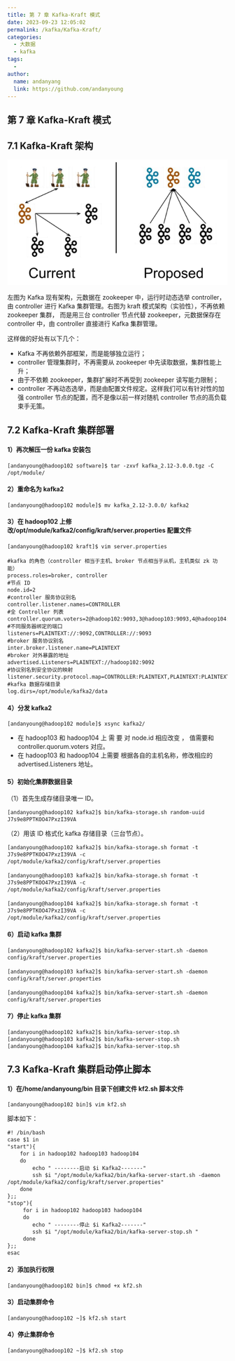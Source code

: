 ```yaml
---
title: 第 7 章 Kafka-Kraft 模式
date: 2023-09-23 12:05:02
permalink: /kafka/Kafka-Kraft/
categories:
  - 大数据
  - kafka
tags:
  -
author:
  name: andanyang
  link: https://github.com/andanyoung
---
```


## 第 7 章 Kafka-Kraft 模式

## 7.1 Kafka-Kraft 架构

![image-20230926231711221](../../.vuepress/public/kafka/image-20230926231711221.png)

左图为 Kafka 现有架构，元数据在 zookeeper 中，运行时动态选举 controller，由 controller 进行 Kafka 集群管理。右图为 kraft 模式架构（实验性），不再依赖 zookeeper 集群， 而是用三台 controller 节点代替 zookeeper，元数据保存在 controller 中，由 controller 直接进行 Kafka 集群管理。

这样做的好处有以下几个：

- Kafka 不再依赖外部框架，而是能够独立运行；
- controller 管理集群时，不再需要从 zookeeper 中先读取数据，集群性能上升；
- 由于不依赖 zookeeper，集群扩展时不再受到 zookeeper 读写能力限制；
- controller 不再动态选举，而是由配置文件规定。这样我们可以有针对性的加强 controller 节点的配置，而不是像以前一样对随机 controller 节点的高负载束手无策。

## 7.2 Kafka-Kraft 集群部署

#### 1）再次解压一份 kafka 安装包

```
[andanyoung@hadoop102 software]$ tar -zxvf kafka_2.12-3.0.0.tgz -C /opt/module/
```

#### 2）重命名为 kafka2

```
[andanyoung@hadoop102 module]$ mv kafka_2.12-3.0.0/ kafka2
```

#### 3）在 hadoop102 上修改/opt/module/kafka2/config/kraft/server.properties 配置文件

```
[andanyoung@hadoop102 kraft]$ vim server.properties

#kafka 的角色（controller 相当于主机、broker 节点相当于从机，主机类似 zk 功
能）
process.roles=broker, controller
#节点 ID
node.id=2
#controller 服务协议别名
controller.listener.names=CONTROLLER
#全 Controller 列表
controller.quorum.voters=2@hadoop102:9093,3@hadoop103:9093,4@hadoop104:9093
#不同服务器绑定的端口
listeners=PLAINTEXT://:9092,CONTROLLER://:9093
#broker 服务协议别名
inter.broker.listener.name=PLAINTEXT
#broker 对外暴露的地址
advertised.Listeners=PLAINTEXT://hadoop102:9092
#协议别名到安全协议的映射
listener.security.protocol.map=CONTROLLER:PLAINTEXT,PLAINTEXT:PLAINTEXT,SSL:SSL,SASL_PLAINTEXT:SASL_PLAINTEXT,SASL_SSL:SASL_SSL
#kafka 数据存储目录
log.dirs=/opt/module/kafka2/data
```

#### 4）分发 kafka2

```
[andanyoung@hadoop102 module]$ xsync kafka2/
```

- 在 hadoop103 和 hadoop104 上 需 要 对 node.id 相应改变 ， 值需要和 controller.quorum.voters 对应。
- 在 hadoop103 和 hadoop104 上需要 根据各自的主机名称，修改相应的 advertised.Listeners 地址。

#### 5）初始化集群数据目录

（1）首先生成存储目录唯一 ID。

```
[andanyoung@hadoop102 kafka2]$ bin/kafka-storage.sh random-uuid
J7s9e8PPTKOO47PxzI39VA
```

（2）用该 ID 格式化 kafka 存储目录（三台节点）。

```
[andanyoung@hadoop102 kafka2]$ bin/kafka-storage.sh format -t J7s9e8PPTKOO47PxzI39VA -c /opt/module/kafka2/config/kraft/server.properties

[andanyoung@hadoop103 kafka2]$ bin/kafka-storage.sh format -t J7s9e8PPTKOO47PxzI39VA -c /opt/module/kafka2/config/kraft/server.properties

[andanyoung@hadoop104 kafka2]$ bin/kafka-storage.sh format -t J7s9e8PPTKOO47PxzI39VA -c /opt/module/kafka2/config/kraft/server.properties
```

#### 6）启动 kafka 集群

```
[andanyoung@hadoop102 kafka2]$ bin/kafka-server-start.sh -daemon config/kraft/server.properties

[andanyoung@hadoop103 kafka2]$ bin/kafka-server-start.sh -daemon config/kraft/server.properties

[andanyoung@hadoop104 kafka2]$ bin/kafka-server-start.sh -daemon config/kraft/server.properties
```

#### 7）停止 kafka 集群

```
[andanyoung@hadoop102 kafka2]$ bin/kafka-server-stop.sh
[andanyoung@hadoop103 kafka2]$ bin/kafka-server-stop.sh
[andanyoung@hadoop104 kafka2]$ bin/kafka-server-stop.sh
```

## 7.3 Kafka-Kraft 集群启动停止脚本

#### 1）在/home/andanyoung/bin 目录下创建文件 kf2.sh 脚本文件

```
[andanyoung@hadoop102 bin]$ vim kf2.sh
```

脚本如下：

```
#! /bin/bash
case $1 in
"start"){
	for i in hadoop102 hadoop103 hadoop104
	do
		echo " --------启动 $i Kafka2-------"
		ssh $i "/opt/module/kafka2/bin/kafka-server-start.sh -daemon /opt/module/kafka2/config/kraft/server.properties"
    done
};;
"stop"){
     for i in hadoop102 hadoop103 hadoop104
     do
     	echo " --------停止 $i Kafka2-------"
     	ssh $i "/opt/module/kafka2/bin/kafka-server-stop.sh "
     done
};;
esac
```

#### 2）添加执行权限

```
[andanyoung@hadoop102 bin]$ chmod +x kf2.sh
```

#### 3）启动集群命令

```
[andanyoung@hadoop102 ~]$ kf2.sh start
```

#### 4）停止集群命令

```
[andanyoung@hadoop102 ~]$ kf2.sh stop
```
